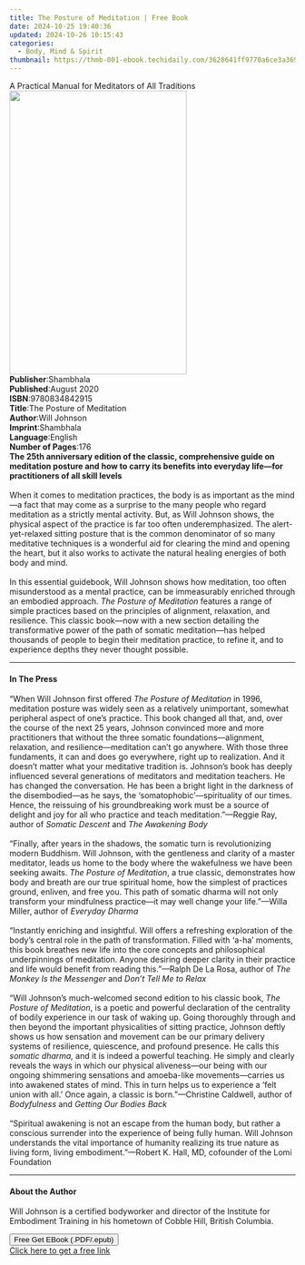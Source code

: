 ```yaml
---
title: The Posture of Meditation | Free Book
date: 2024-10-25 19:40:36
updated: 2024-10-26 10:15:43
categories:
  - Body, Mind & Spirit
thumbnail: https://thmb-001-ebook.techidaily.com/3628641ff9770a6ce3a3699ac264d0d9ea32809d34a170afd3ed430052d59f23.jpg
---
```

<main id="book-container">
  <div class="flex flex-col">
    <div class="book-brief flex-1 py-6 px-4 sm:p-6 md:py-10 md:px-8">
      <!-- brief-->
      <div class="book-brief-main">
        A Practical Manual for Meditators of All Traditions
      </div>
    </div>
    <div
      class="book-meta-info flex-1 grid gap-4 col-start-1 col-end-3 row-start-1 sm:mb-6 sm:grid-cols-4 lg:gap-6 lg:col-start-2 lg:row-end-6 lg:row-span-6 lg:mb-0"
    >
      <div
        class="book-meta-info-left place-content-center mt-4 p-4 text-sm leading-6 col-start-2 col-span-2 dark:text-slate-400"
      >
        <img
          class="w-full h-500 object-cover rounded-lg sm:h-255 sm:col-span-2 lg:col-span-full"
          src="https://img-001-ebook.techidaily.com/07264e1a29b233618f012f9efce35d9d842144833677960486985e1aeeae8f0f.jpg"
          alt=""
          width="312"
          height="500"
        />
      </div>
      <div
        class="book-meta-info-right mt-2 col-start-1 row-start-2 col-span-3 self-center"
      >
        <!-- meta data  -->
        <div class="flex flex-col px-4 md:px-8">
          <div class="flex-1">
            <strong>Publisher</strong>:<span class="px-2">Shambhala</span>
          </div>
          <div class="flex-1">
            <strong>Published</strong>:<span class="px-2">August 2020</span>
          </div>
          <div class="flex-1">
            <strong>ISBN</strong>:<span class="px-2">9780834842915</span>
          </div>
          <div class="flex-1">
            <strong>Title</strong>:<span class="px-2"
              >The Posture of Meditation</span
            >
          </div>
          <div class="flex-1">
            <strong>Author</strong>:<span class="px-2">Will Johnson</span>
          </div>
          <div class="flex-1">
            <strong>Imprint</strong>:<span class="px-2">Shambhala</span>
          </div>
          <div class="flex-1">
            <strong>Language</strong>:<span class="px-2">English</span>
          </div>
          <div class="flex-1">
            <strong>Number of Pages</strong>:<span class="px-2">176</span>
          </div>
        </div>
      </div>
    </div>
    <div class="book-description flex-1 py-6 px-4 sm:p-6 md:py-10 md:px-8">
      <div class="book-description-main">
        <div accordion-content="" id="description">
          <b
            >The 25th anniversary edition of the classic, comprehensive guide on
            meditation posture and how to carry its benefits into everyday
            life—for practitioners of all skill levels</b
          >
          <br />
          &nbsp;<br />
          When it comes to meditation practices, the body is as important as the
          mind—a fact that may come as a surprise to the many people who regard
          meditation as a strictly mental activity. But, as Will Johnson shows,
          the physical aspect of the practice is far too often underemphasized.
          The alert-yet-relaxed sitting posture that is the common denominator
          of so many meditative techniques is a wonderful aid for clearing the
          mind and opening the heart, but it also works to activate the natural
          healing energies of both body and mind. <br />
          &nbsp;<br />
          In this essential guidebook, Will Johnson shows how meditation, too
          often misunderstood as a mental practice, can be immeasurably enriched
          through an embodied approach.
          <i>The Posture of Meditation</i> features a range of simple practices
          based on the principles of alignment, relaxation, and resilience. This
          classic book—now with a new section detailing the transformative power
          of the path of somatic meditation—has helped thousands of people to
          begin their meditation practice, to refine it, and to experience
          depths they never thought possible.
        </div>
        <div class="accordion-fader"></div>
      </div>
    </div>
    <div class="book-excerpts flex-1 py-6 px-4 sm:p-6 md:py-10 md:px-8">
      <!-- excerpts-->
      <div class="book-excerpts-main">
        <hr />
        <h4 class="placeholder placeholder-heading">
          <span>In The Press</span>
        </h4>
        <p>
          “When Will Johnson first offered <i>The Posture of Meditation </i>in
          1996, meditation posture was widely seen as a relatively unimportant,
          somewhat peripheral aspect of one’s practice. This book changed all
          that, and, over the course of the next 25 years, Johnson convinced
          more and more practitioners that without the three somatic
          foundations—alignment, relaxation, and resilience—meditation can’t go
          anywhere. With those three fundaments, it can and does go everywhere,
          right up to realization. And it doesn’t matter what your meditative
          tradition is. Johnson’s book has deeply influenced several generations
          of meditators and meditation teachers. He has changed the
          conversation. He has been a bright light in the darkness of the
          disembodied—as he says, the ‘somatophobic’—spirituality of our times.
          Hence, the reissuing of his groundbreaking work must be a source of
          delight and joy for all who practice and teach meditation.”—Reggie
          Ray, author of <i>Somatic Descent </i>and
          <i>The Awakening Body<br /></i><br />
          “Finally, after years in the shadows, the somatic turn is
          revolutionizing modern Buddhism. Will Johnson, with the gentleness and
          clarity of a master meditator, leads us home to the body where the
          wakefulness we have been seeking awaits.
          <i>The Posture of Meditation</i>, a true classic, demonstrates how
          body and breath are our true spiritual home, how the simplest of
          practices ground, enliven, and free you. This path of somatic dharma
          will not only transform your mindfulness practice—it may well change
          your life.”—Willa Miller, author of <i>Everyday Dharma<br /></i><br />
          “Instantly enriching and insightful. Will offers a refreshing
          exploration of the body’s central role in the path of transformation.
          Filled with ‘a-ha’ moments, this book breathes new life into the core
          concepts and philosophical underpinnings of meditation. Anyone
          desiring deeper clarity in their practice and life would benefit from
          reading this.”—Ralph De La Rosa, author of
          <i>The Monkey Is the Messenger </i>and
          <i>Don’t Tell Me to Relax<br /></i><br />
          “Will Johnson’s much-welcomed second edition to his classic book,
          <i>The Posture of Meditation</i>, is a poetic and powerful declaration
          of the centrality of bodily experience in our task of waking up. Going
          thoroughly through and then beyond the important physicalities of
          sitting practice, Johnson deftly shows us how sensation and movement
          can be our primary delivery systems of resilience, quiescence, and
          profound presence. He calls this <i>somatic dharma, </i>and it is
          indeed a powerful teaching. He simply and clearly reveals the ways in
          which our physical aliveness—our being with our ongoing shimmering
          sensations and amoeba-like movements—carries us into awakened states
          of mind. This in turn helps us to experience a ‘felt union with all.’
          Once again, a classic is born.”—Christine Caldwell, author of
          <i>Bodyfulness </i>and <i>Getting Our Bodies Back<br /></i><br />
          “Spiritual awakening is not an escape from the human body, but rather
          a conscious surrender into the experience of being fully human. Will
          Johnson understands the vital importance of humanity realizing its
          true nature as living form, living embodiment.”—Robert K. Hall, MD,
          cofounder of the Lomi Foundation
        </p>
      </div>
    </div>
    <div class="book-about-author flex-1 py-6 px-4 sm:p-6 md:py-10 md:px-8">
      <!-- about author-->
      <div class="book-main-author-main">
        <hr />
        <h4 class="placeholder placeholder-heading">
          <span>About the Author</span>
        </h4>
        <p>
          Will Johnson is a certified bodyworker and director of the Institute
          for Embodiment Training in his hometown of Cobble Hill, British
          Columbia.
        </p>
      </div>
    </div>
    <div class="book-free-get flex-1 py-6 px-4 sm:p-6 md:py-10 md:px-8">
      <button
        id="btn-free-get"
        class="bg-blue-500 hover:bg-blue-700 text-white font-bold py-2 px-4 rounded"
      >
        Free Get EBook (.PDF/.epub)
      </button>
      <div id="countdown-display" class="px-2 text-lg mt-2"></div>
      <a
        id="free-link"
        class="hidden bg-blue-500 hover:bg-blue-700 text-white font-bold py-2 px-4 rounded"
        href="https://www.ebooks.com/en-us/book/209966774/the-posture-of-meditation/will-johnson/"
        target="_blank"
        >Click here to get a free link</a
      >
    </div>
    <script>
      let countdownTime = 0;
      let countdownInterval = null;
      document
        .getElementById('btn-free-get')
        .addEventListener('click', startCountdown);
      function startCountdown() {
        countdownTime = new Date().getTime() + 60000 * 3;
        countdownInterval = setInterval(updateCountdown, 1000);
        document.getElementById('btn-free-get').disabled = true;
        document
          .getElementById('btn-free-get')
          .classList.add('bg-gray-500', 'cursor-not-allowed');
      }
      function updateCountdown() {
        let currentTime = new Date().getTime();
        let timeLeft = countdownTime - currentTime;
        let secondsLeft = Math.floor(timeLeft / 1000);
        document.getElementById('countdown-display').innerHTML =
          `Remaining time: ${secondsLeft} seconds.`;
        if (secondsLeft <= 0) {
          clearInterval(countdownInterval);
          document.getElementById('btn-free-get').classList.add('hidden');
          document.getElementById('free-link').classList.remove('hidden');
          document.getElementById('countdown-display').innerHTML = '';
        }
      }
    </script>
  </div>
</main>
